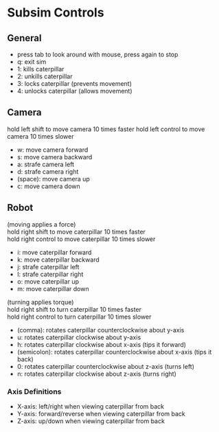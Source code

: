 # Subsim Controls

## General
* press tab to look around with mouse, press again to stop
* q: exit sim
* 1: kills caterpillar
* 2: unkills caterpillar
* 3: locks caterpillar (prevents movement)
* 4: unlocks caterpillar (allows movement)

## Camera
hold left shift to move camera 10 times faster
hold left control to move camera 10 times slower

* w: move camera forward
* s: move camera backward
* a: strafe camera left
* d: strafe camera right
* (space): move camera up
* c: move camera down

## Robot
(moving applies a force)  
hold right shift to move caterpillar 10 times faster  
hold right control to move caterpillar 10 times slower

* i: move caterpillar forward
* k: move caterpillar backward
* j: strafe caterpillar left
* l: strafe caterpillar right
* o: move caterpillar up
* m: move caterpillar down

(turning applies torque)  
hold right shift to turn caterpillar 10 times faster  
hold right control to turn caterpillar 10 times slower

* (comma): rotates caterpillar counterclockwise about y-axis
* u: rotates caterpillar clockwise about y-axis
* h: rotates caterpillar clockwise about x-axis (tips it forward)
* (semicolon): rotates caterpillar counterclockwise about x-axis (tips it back)
* 0: rotates caterpillar counterclockwise about z-axis (turns left)
* n: rotates caterpillar clockwise about z-axis (turns right)

### Axis Definitions

* X-axis: left/right when viewing caterpillar from back
* Y-axis: forward/reverse when viewing caterpillar from back
* Z-axis: up/down when viewing caterpillar from back
